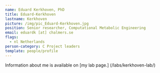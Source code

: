 ```yaml
---
name: Eduard Kerkhoven, PhD
title: Eduard-Kerkhoven
lastname: Kerkhoven
picture: /img/pic_Eduard-Kerkhoven.jpg
position: Senior researcher, Computational Metabolic Engineering
email: eduardk [at] chalmers.se
flags:
  - nl Netherlands
person-category: C Project leaders
template: people/profile
---
```

Information about me is available on [my lab page.] (/labs/kerkhoven-lab/)
